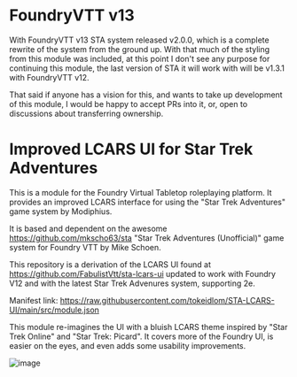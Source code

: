 # FoundryVTT v13
With FoundryVTT v13 STA system released v2.0.0, which is a complete rewrite of the system from the ground up. With that much of the styling from this module was included, at this point I don't see any purpose for continuing this module, the last version of STA it will work with will be v1.3.1 with FoundryVTT v12.

That said if anyone has a vision for this, and wants to take up development of this module, I would be happy to accept PRs into it, or, open to discussions about transferring ownership.

# Improved LCARS UI for Star Trek Adventures
This is a module for the Foundry Virtual Tabletop roleplaying platform. It provides an improved LCARS interface for using the "Star Trek Adventures" game system by Modiphius.

It is based and dependent on the awesome https://github.com/mkscho63/sta "Star Trek Adventures (Unofficial)" game system for Foundry VTT by Mike Schoen.

This repository is a derivation of the LCARS UI found at https://github.com/FabulistVtt/sta-lcars-ui updated to work with Foundry V12 and with the latest Star Trek Advenures system, supporting 2e.

Manifest link:
https://raw.githubusercontent.com/tokeidlom/STA-LCARS-UI/main/src/module.json

This module re-imagines the UI with a bluish LCARS theme inspired by "Star Trek Online" and "Star Trek: Picard". It covers more of the Foundry UI, is easier on the eyes, and even adds some usability improvements.

![image](https://user-images.githubusercontent.com/100482743/156453026-2506baab-0b13-4fa8-aca1-d2cdd4dfe4f8.png)
